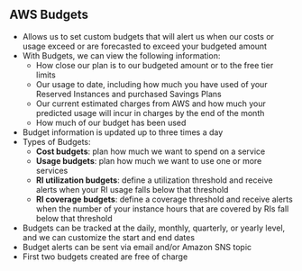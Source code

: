 ## AWS Budgets

- Allows us to set custom budgets that will alert us when our costs or usage exceed or are forecasted to exceed your budgeted amount
- With Budgets, we can view the following information:
    - How close our plan is to our budgeted amount or to the free tier limits
    - Our usage to date, including how much you have used of your Reserved Instances and purchased Savings Plans
    - Our current estimated charges from AWS and how much your predicted usage will incur in charges by the end of the month
    - How much of our budget has been used
- Budget information is updated up to three times a day
- Types of Budgets:
    - **Cost budgets**: plan how much we want to spend on a service
    - **Usage budgets**: plan how much we want to use one or more services
    - **RI utilization budgets**: define a utilization threshold and receive alerts when your RI usage falls below that threshold
    - **RI coverage budgets**: define a coverage threshold and receive alerts when the number of your instance hours that are covered by RIs fall below that threshold
- Budgets can be tracked at the daily, monthly, quarterly, or yearly level, and we can customize the start and end dates
- Budget alerts can be sent via email and/or Amazon SNS topic
- First two budgets created are free of charge